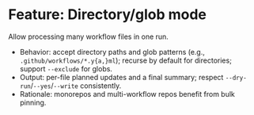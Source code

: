 # Feature: Directory/glob mode

Allow processing many workflow files in one run.

- Behavior: accept directory paths and glob patterns (e.g., `.github/workflows/*.y{a,}ml`); recurse by default for directories; support `--exclude` for globs.
- Output: per-file planned updates and a final summary; respect `--dry-run`/`--yes`/`--write` consistently.
- Rationale: monorepos and multi-workflow repos benefit from bulk pinning.
